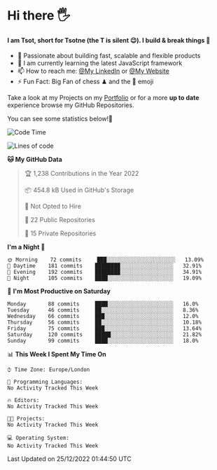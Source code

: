 # Hi there :raised_hand_with_fingers_splayed:
#### I am Tsot, short for Tsotne (the T is silent :wink:). I build & break things :space_invader:
- :telescope: Passionate about building fast, scalable and flexible products
- :seedling: I am currently learning the latest JavaScript framework 
- :mailbox: How to reach me: [@My LinkedIn](https://www.linkedin.com/in/tsotne-gvadzabia/) or [@My Website](https://tsotne.co.uk/contact)
- :zap: Fun Fact: Big Fan of chess ♟ and the 👾 emoji

Take a look at my Projects on my [Portfolio](https://tsotne.co.uk/) or for a more **up to date** experience browse my GitHub Repositories.

You can see some statistics below!:space_invader:
<!--START_SECTION:waka-->
![Code Time](http://img.shields.io/badge/Code%20Time-761%20hrs%202%20mins-blue)

![Lines of code](https://img.shields.io/badge/From%20Hello%20World%20I%27ve%20Written-650%20Thousand%20lines%20of%20code-blue)

**🐱 My GitHub Data** 

> 🏆 1,238 Contributions in the Year 2022
 > 
> 📦 454.8 kB Used in GitHub's Storage 
 > 
> 🚫 Not Opted to Hire
 > 
> 📜 22 Public Repositories 
 > 
> 🔑 15 Private Repositories  
 > 
**I'm a Night 🦉** 

```text
🌞 Morning    72 commits     ███░░░░░░░░░░░░░░░░░░░░░░   13.09% 
🌆 Daytime    181 commits    ████████░░░░░░░░░░░░░░░░░   32.91% 
🌃 Evening    192 commits    ████████░░░░░░░░░░░░░░░░░   34.91% 
🌙 Night      105 commits    ████░░░░░░░░░░░░░░░░░░░░░   19.09%

```
📅 **I'm Most Productive on Saturday** 

```text
Monday       88 commits     ████░░░░░░░░░░░░░░░░░░░░░   16.0% 
Tuesday      46 commits     ██░░░░░░░░░░░░░░░░░░░░░░░   8.36% 
Wednesday    66 commits     ███░░░░░░░░░░░░░░░░░░░░░░   12.0% 
Thursday     56 commits     ██░░░░░░░░░░░░░░░░░░░░░░░   10.18% 
Friday       75 commits     ███░░░░░░░░░░░░░░░░░░░░░░   13.64% 
Saturday     120 commits    █████░░░░░░░░░░░░░░░░░░░░   21.82% 
Sunday       99 commits     ████░░░░░░░░░░░░░░░░░░░░░   18.0%

```


📊 **This Week I Spent My Time On** 

```text
⌚︎ Time Zone: Europe/London

💬 Programming Languages: 
No Activity Tracked This Week

🔥 Editors: 
No Activity Tracked This Week

🐱‍💻 Projects: 
No Activity Tracked This Week

💻 Operating System: 
No Activity Tracked This Week

```


 Last Updated on 25/12/2022 01:44:50 UTC
<!--END_SECTION:waka-->

